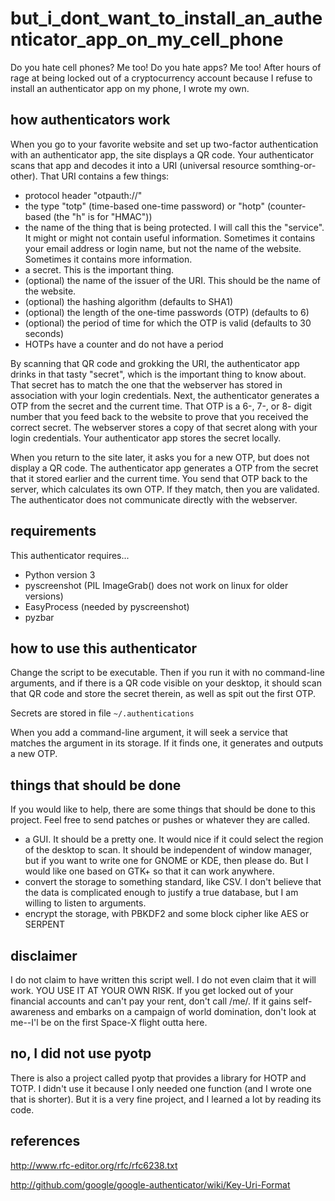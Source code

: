 # but_i_dont_want_to_install_an_authenticator_app_on_my_cell_phone

Do you hate cell phones? Me too! Do you hate apps? Me too! After hours of rage at being
locked out of a cryptocurrency account because I refuse to install an authenticator app
on my phone, I wrote my own.

## how authenticators work

When you go to your favorite website and set up two-factor authentication with an authenticator app,
the site displays a QR code. Your authenticator scans that app and decodes it into a URI (universal
resource somthing-or-other). That URI contains a few things:

- protocol header "otpauth://"
- the type "totp" (time-based one-time password) or "hotp" (counter-based (the "h" is for "HMAC"))
- the name of the thing that is being protected. I will call this the "service". It might or might not contain useful information. Sometimes it contains your email address or login name, but not the name of the website. Sometimes it contains more information.
- a secret. This is the important thing.
- (optional) the name of the issuer of the URI. This should be the name of the website.
- (optional) the hashing algorithm (defaults to SHA1)
- (optional) the length of the one-time passwords (OTP) (defaults to 6)
- (optional) the period of time for which the OTP is valid (defaults to 30 seconds)
- HOTPs have a counter and do not have a period

By scanning that QR code and grokking the URI, the authenticator app drinks in that tasty "secret", which is the important thing to know about.
That secret has to match the one that the webserver has stored in association with your login credentials. Next, the authenticator
generates a OTP from the secret and the current time. That OTP is a 6-, 7-, or 8- digit number that you feed back to the website to
prove that you received the correct secret. The webserver stores a copy of that secret along with your login credentials.
Your authenticator app stores the secret locally.

When you return to the site later, it asks you for a new OTP, but does not display a QR code. The authenticator app
generates a OTP from the secret that it stored earlier and the current time. You send that OTP back to the server, which
calculates its own OTP. If they match, then you are validated. The authenticator does not communicate directly with the webserver.

## requirements

This authenticator requires...

- Python version 3
- pyscreenshot (PIL ImageGrab() does not work on linux for older versions)
- EasyProcess (needed by pyscreenshot)
- pyzbar

## how to use this authenticator

Change the script to be executable. Then if you run it with no command-line arguments, and if there is a QR code visible
on your desktop, it should scan that QR code and store the secret therein, as well as spit out the first OTP.

Secrets are stored in file `~/.authentications`

When you add a command-line argument, it will seek a service that matches the argument in its storage. If it finds one,
it generates and outputs a new OTP.

## things that should be done

If you would like to help, there are some things that should be done to this project. Feel free to send patches or pushes or whatever they are called.

- a GUI. It should be a pretty one. It would nice if it could select the region of the desktop to scan. It should be independent of window manager, but if you want to write one for GNOME or KDE, then please do. But I would like one based on GTK+ so that it can work anywhere.
- convert the storage to something standard, like CSV. I don't believe that the data is complicated enough to justify a true database, but I am willing to listen to arguments.
- encrypt the storage, with PBKDF2 and some block cipher like AES or SERPENT

## disclaimer

I do not claim to have written this script well. I do not even claim that it will work.
YOU USE IT AT YOUR OWN RISK. If you get locked out of your financial accounts and can't pay your rent, don't call /me/.
If it gains self-awareness and embarks on a campaign of world domination, don't look at me--I'l be on the first
Space-X flight outta here.

## no, I did not use pyotp

There is also a project called pyotp that provides a library for HOTP and TOTP. I didn't
use it because I only needed one function (and I wrote one that is shorter).
But it is a very fine project, and I learned a lot by reading its code.

## references

http://www.rfc-editor.org/rfc/rfc6238.txt

http://github.com/google/google-authenticator/wiki/Key-Uri-Format
